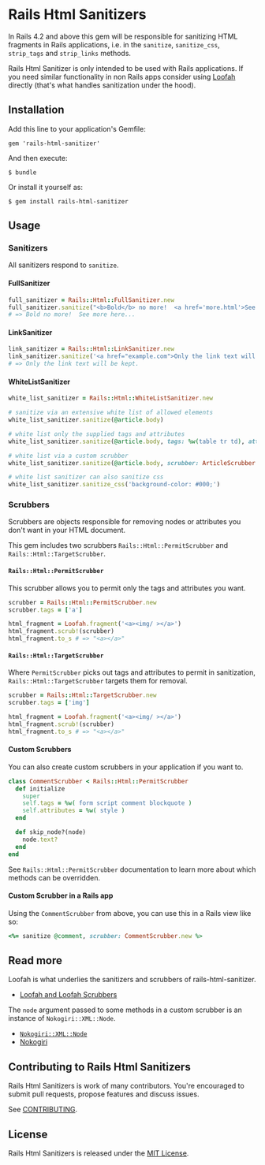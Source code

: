 # Rails Html Sanitizers

In Rails 4.2 and above this gem will be responsible for sanitizing HTML fragments in Rails
applications, i.e. in the `sanitize`, `sanitize_css`, `strip_tags` and `strip_links` methods.

Rails Html Sanitizer is only intended to be used with Rails applications. If you need similar functionality in non Rails apps consider using [Loofah](https://github.com/flavorjones/loofah) directly (that's what handles sanitization under the hood).

## Installation

Add this line to your application's Gemfile:

    gem 'rails-html-sanitizer'

And then execute:

    $ bundle

Or install it yourself as:

    $ gem install rails-html-sanitizer

## Usage

### Sanitizers

All sanitizers respond to `sanitize`.

#### FullSanitizer

```ruby
full_sanitizer = Rails::Html::FullSanitizer.new
full_sanitizer.sanitize("<b>Bold</b> no more!  <a href='more.html'>See more here</a>...")
# => Bold no more!  See more here...
```

#### LinkSanitizer

```ruby
link_sanitizer = Rails::Html::LinkSanitizer.new
link_sanitizer.sanitize('<a href="example.com">Only the link text will be kept.</a>')
# => Only the link text will be kept.
```

#### WhiteListSanitizer

```ruby
white_list_sanitizer = Rails::Html::WhiteListSanitizer.new

# sanitize via an extensive white list of allowed elements
white_list_sanitizer.sanitize(@article.body)

# white list only the supplied tags and attributes
white_list_sanitizer.sanitize(@article.body, tags: %w(table tr td), attributes: %w(id class style))

# white list via a custom scrubber
white_list_sanitizer.sanitize(@article.body, scrubber: ArticleScrubber.new)

# white list sanitizer can also sanitize css
white_list_sanitizer.sanitize_css('background-color: #000;')
```

### Scrubbers

Scrubbers are objects responsible for removing nodes or attributes you don't want in your HTML document.

This gem includes two scrubbers `Rails::Html::PermitScrubber` and `Rails::Html::TargetScrubber`.

#### `Rails::Html::PermitScrubber`

This scrubber allows you to permit only the tags and attributes you want.

```ruby
scrubber = Rails::Html::PermitScrubber.new
scrubber.tags = ['a']

html_fragment = Loofah.fragment('<a><img/ ></a>')
html_fragment.scrub!(scrubber)
html_fragment.to_s # => "<a></a>"
```

#### `Rails::Html::TargetScrubber`

Where `PermitScrubber` picks out tags and attributes to permit in sanitization,
`Rails::Html::TargetScrubber` targets them for removal.


```ruby
scrubber = Rails::Html::TargetScrubber.new
scrubber.tags = ['img']

html_fragment = Loofah.fragment('<a><img/ ></a>')
html_fragment.scrub!(scrubber)
html_fragment.to_s # => "<a></a>"
```

#### Custom Scrubbers

You can also create custom scrubbers in your application if you want to.

```ruby
class CommentScrubber < Rails::Html::PermitScrubber
  def initialize
    super
    self.tags = %w( form script comment blockquote )
    self.attributes = %w( style )
  end

  def skip_node?(node)
    node.text?
  end
end
```

See `Rails::Html::PermitScrubber` documentation to learn more about which methods can be overridden.

#### Custom Scrubber in a Rails app

Using the `CommentScrubber` from above, you can use this in a Rails view like so:

```ruby
<%= sanitize @comment, scrubber: CommentScrubber.new %>
```

## Read more

Loofah is what underlies the sanitizers and scrubbers of rails-html-sanitizer.
- [Loofah and Loofah Scrubbers](https://github.com/flavorjones/loofah)

The `node` argument passed to some methods in a custom scrubber is an instance of `Nokogiri::XML::Node`.
- [`Nokogiri::XML::Node`](http://nokogiri.org/Nokogiri/XML/Node.html)
- [Nokogiri](http://nokogiri.org)

## Contributing to Rails Html Sanitizers

Rails Html Sanitizers is work of many contributors. You're encouraged to submit pull requests, propose features and discuss issues.

See [CONTRIBUTING](CONTRIBUTING.md).

## License
Rails Html Sanitizers is released under the [MIT License](MIT-LICENSE).
